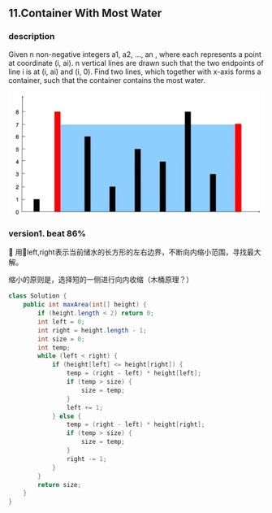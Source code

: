 ## 11.Container With Most Water

### description

Given n non-negative integers a1, a2, ..., an , where each represents a point at coordinate (i, ai). n vertical lines are drawn such that the two endpoints of line i is at (i, ai) and (i, 0). Find two lines, which together with x-axis forms a container, such that the container contains the most water.

![示例](https://raw.githubusercontent.com/cfk1996/leetcode/master/pictures/img_9.jpg)

### version1. beat 86%

用left,right表示当前储水的长方形的左右边界，不断向内缩小范围，寻找最大解。

缩小的原则是，选择短的一侧进行向内收缩（木桶原理？）

```java
class Solution {
    public int maxArea(int[] height) {
        if (height.length < 2) return 0;
        int left = 0;
        int right = height.length - 1;
        int size = 0;
        int temp;
        while (left < right) {
            if (height[left] <= height[right]) {
                temp = (right - left) * height[left];
                if (temp > size) {
                    size = temp;
                } 
                left += 1;
            } else {
                temp = (right - left) * height[right];
                if (temp > size) {
                    size = temp;
                }
                right -= 1;
            }
        }
        return size;
    }
}
```


